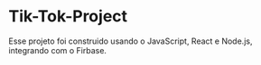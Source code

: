 # Tik-Tok-Project
Esse projeto foi construido usando o JavaScript, React e Node.js, integrando com o Firbase.
